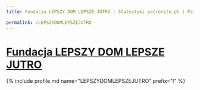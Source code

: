 ```yaml
---
title: Fundacja LEPSZY DOM LEPSZE JUTRO | Statystyki patronite.pl | Patromierz

permalink: /LEPSZYDOMLEPSZEJUTRO
---
```


# [Fundacja LEPSZY DOM LEPSZE JUTRO](https://patronite.pl/LEPSZYDOMLEPSZEJUTRO)

{% include profile.md name="LEPSZYDOMLEPSZEJUTRO" prefix="l" %}
